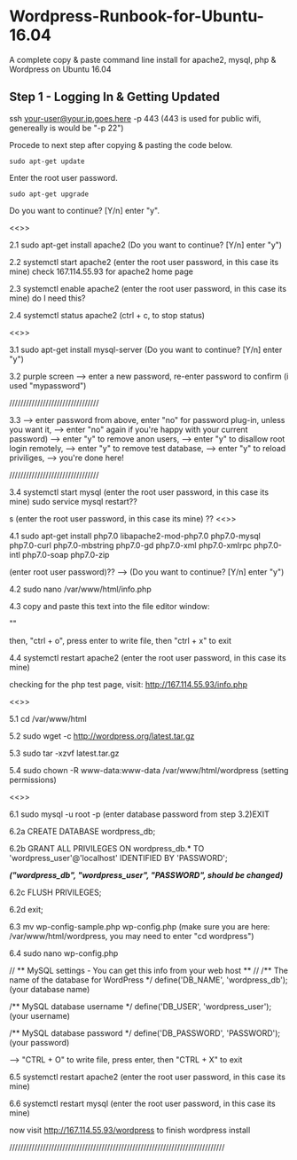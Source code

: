 # Wordpress-Runbook-for-Ubuntu-16.04
A complete copy &amp; paste command line install for apache2, mysql, php &amp; Wordpress on Ubuntu 16.04

## Step 1 - Logging In & Getting Updated

ssh your-user@your.ip.goes.here -p 443 (443 is used for public wifi, genereally is would be "-p 22")

Procede to next step after copying & pasting the code below.

```
sudo apt-get update
```
Enter the root user password.
```
sudo apt-get upgrade
```
Do you want to continue? [Y/n] enter "y".

<<<apache2 install>>>

2.1 sudo apt-get install apache2 (Do you want to continue? [Y/n] enter "y")

2.2 systemctl start apache2 (enter the root user password, in this case its mine) check 167.114.55.93 for apache2 home page

2.3 systemctl enable apache2 (enter the root user password, in this case its mine) do I need this? 

2.4 systemctl status apache2 (ctrl + c, to stop status)

<<<mySQL install>>>

3.1 sudo apt-get install mysql-server (Do you want to continue? [Y/n] enter "y")

3.2 purple screen --> enter a new password, re-enter password to confirm (i used "mypassword")

////////////////////////////////

3.3 
 --> enter password from above, enter "no" for password plug-in, unless you want it, 
-->  enter "no" again if you're happy with your current password) --> enter "y" to remove anon users, 
--> enter "y" to disallow root login remotely, --> enter "y" to remove test database,
--> enter "y" to reload priviliges, --> you're done here!

////////////////////////////////

3.4 systemctl start mysql (enter the root user password, in this case its mine) sudo service mysql restart??

s (enter the root user password, in this case its mine)
??
<<<Install PHP>>>

4.1 sudo apt-get install php7.0 libapache2-mod-php7.0 php7.0-mysql php7.0-curl php7.0-mbstring php7.0-gd php7.0-xml php7.0-xmlrpc php7.0-intl php7.0-soap php7.0-zip
	
 (enter root user password)?? --> (Do you want to continue? [Y/n] enter "y")

4.2 sudo nano /var/www/html/info.php 

4.3 copy and paste this text into the file editor window:

"<?php
phpinfo();
?>"

then, "ctrl + o", press enter to write file, then "ctrl + x" to exit

4.4 systemctl restart apache2 (enter the root user password, in this case its mine)

checking for the php test page, visit: http://167.114.55.93/info.php

<<<Install WordPress>>>

5.1 cd /var/www/html

5.2 sudo wget -c http://wordpress.org/latest.tar.gz

5.3 sudo tar -xzvf latest.tar.gz

5.4 sudo chown -R www-data:www-data /var/www/html/wordpress (setting permissions)

<<<creating database in mySQL>>>

6.1 sudo mysql -u root -p (enter database password from step 3.2)EXIT


6.2a CREATE DATABASE wordpress_db; 

6.2b GRANT ALL PRIVILEGES ON wordpress_db.* TO 'wordpress_user'@'localhost' IDENTIFIED BY 'PASSWORD'; 

*****("wordpress_db", "wordpress_user", "PASSWORD", should be changed)*****

6.2c FLUSH PRIVILEGES;

6.2d exit;

6.3 mv wp-config-sample.php wp-config.php (make sure you are here:  /var/www/html/wordpress, you may need to enter "cd wordpress")

6.4 sudo nano wp-config.php

// ** MySQL settings - You can get this info from your web host ** //
/** The name of the database for WordPress */
define('DB_NAME', 'wordpress_db');                (your database name)

/** MySQL database username */
define('DB_USER', 'wordpress_user');              (your username)

/** MySQL database password */
define('DB_PASSWORD', 'PASSWORD');                (your password)

--> "CTRL + O" to write file, press enter, then "CTRL + X" to exit

6.5 systemctl restart apache2 (enter the root user password, in this case its mine)

6.6 systemctl restart mysql (enter the root user password, in this case its mine)




now visit http://167.114.55.93/wordpress to finish wordpress install


/////////////////////////////////////////////////////////////////////////////
